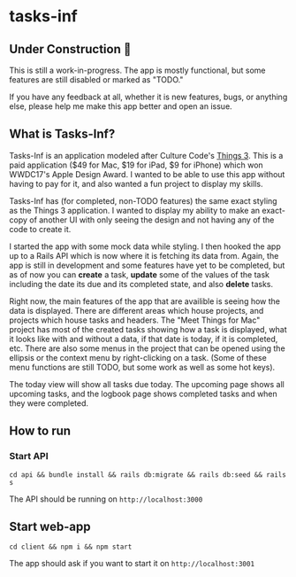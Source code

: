 # tasks-inf

## Under Construction 🚧

This is still a work-in-progress. The app is mostly functional, but some features are still disabled or marked as "TODO."

If you have any feedback at all, whether it is new features, bugs, or anything else, please help me make this app better and open an issue.

## What is Tasks-Inf?

Tasks-Inf is an application modeled after Culture Code's [Things 3](https://culturedcode.com/things/). This is a paid application ($49 for Mac, $19 for iPad, $9 for iPhone) which won WWDC17's Apple Design Award. I wanted to be able to use this app without having to pay for it, and also wanted a fun project to display my skills.

Tasks-Inf has (for completed, non-TODO features) the same exact styling as the Things 3 application. I wanted to display my ability to make an exact-copy of another UI with only seeing the design and not having any of the code to create it.

I started the app with some mock data while styling. I then hooked the app up to a Rails API which is now where it is fetching its data from. Again, the app is still in development and some features have yet to be completed, but as of now you can **create** a task, **update** some of the values of the task including the date its due and its completed state, and also **delete** tasks.

Right now, the main features of the app that are availible is seeing how the data is displayed. There are different areas which house projects, and projects which house tasks and headers. The "Meet Things for Mac" project has most of the created tasks showing how a task is displayed, what it looks like with and without a data, if that date is today, if it is completed, etc. There are also some menus in the project that can be opened using the ellipsis or the context menu by right-clicking on a task. (Some of these menu functions are still TODO, but some work as well as some hot keys).

The today view will show all tasks due today. The upcoming page shows all upcoming tasks, and the logbook page shows completed tasks and when they were completed.

## How to run

### Start API

`cd api && bundle install && rails db:migrate && rails db:seed && rails s`

The API should be running on `http://localhost:3000`

## Start web-app

`cd client && npm i && npm start`

The app should ask if you want to start it on `http://localhost:3001`
